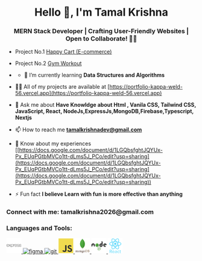 <h1 align="center">Hello 👋, I'm Tamal Krishna</h1>
<h3 align="center">MERN Stack Developer | Crafting User-Friendly Websites | Open to Collaborate! 🚀✨</h3>

* Project No.1 [Happy Cart (E-commerce)](https://happy-cart-client.vercel.app/)

* Project No.2 [Gym Workout](https://patient-plus-nextjs-one.vercel.app/)

- - 🌱 I’m currently learning **Data Structures and Algorithms**

- 👨‍💻 All of my projects are available at [https://portfolio-kappa-weld-56.vercel.app](https://portfolio-kappa-weld-56.vercel.app)

- 💬 Ask me about **Have Knowldge about Html , Vanila CSS, Tailwind CSS, JavaScript, React, NodeJs,ExpressJs,MongoDB,Firebase,Typescript, Nextjs**

- 📫 How to reach me **tamalkrishnadev@gmail.com**

- 📄 Know about my experiences [[https://docs.google.com/document/d/1LGQbsfghtJQYUx-Px_EUqPGtbMVCo1tt-dLms5J_PCo/edit?usp=sharing](https://docs.google.com/document/d/1LGQbsfghtJQYUx-Px_EUqPGtbMVCo1tt-dLms5J_PCo/edit?usp=sharing](https://docs.google.com/document/d/1LGQbsfghtJQYUx-Px_EUqPGtbMVCo1tt-dLms5J_PCo/edit?usp=sharing))

- ⚡ Fun fact **I believe Learn with fun is more effective than anything**

<h3 align="left">Connect with me: tamalkrishna2026@gmail.com</h3>
<p align="left">
</p>

<h3 align="left">Languages and Tools:</h3>
<p align="left"> <a href="https://expressjs.com" target="_blank" rel="noreferrer"> <img src="https://raw.githubusercontent.com/devicons/devicon/master/icons/express/express-original-wordmark.svg" alt="express" width="40" height="40"/> </a> <a href="https://www.figma.com/" target="_blank" rel="noreferrer"> <img src="https://www.vectorlogo.zone/logos/figma/figma-icon.svg" alt="figma" width="40" height="40"/> </a> <a href="https://git-scm.com/" target="_blank" rel="noreferrer"> <img src="https://www.vectorlogo.zone/logos/git-scm/git-scm-icon.svg" alt="git" width="40" height="40"/> </a> <a href="https://developer.mozilla.org/en-US/docs/Web/JavaScript" target="_blank" rel="noreferrer"> <img src="https://raw.githubusercontent.com/devicons/devicon/master/icons/javascript/javascript-original.svg" alt="javascript" width="40" height="40"/> </a> <a href="https://www.mongodb.com/" target="_blank" rel="noreferrer"> <img src="https://raw.githubusercontent.com/devicons/devicon/master/icons/mongodb/mongodb-original-wordmark.svg" alt="mongodb" width="40" height="40"/> </a> <a href="https://nodejs.org" target="_blank" rel="noreferrer"> <img src="https://raw.githubusercontent.com/devicons/devicon/master/icons/nodejs/nodejs-original-wordmark.svg" alt="nodejs" width="40" height="40"/> </a> <a href="https://reactjs.org/" target="_blank" rel="noreferrer"> <img src="https://raw.githubusercontent.com/devicons/devicon/master/icons/react/react-original-wordmark.svg" alt="react" width="40" height="40"/> </a> </p>

